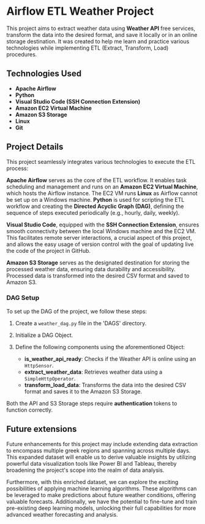 # Airflow ETL Weather Project

This project aims to extract weather data using **Weather API** free services, transform the data into the desired format, and save it locally or in an online storage destination. It was created to help me learn and practice various technologies while implementing ETL (Extract, Transform, Load) procedures.

## Technologies Used

- **Apache Airflow**
- **Python**
- **Visual Studio Code (SSH Connection Extension)**
- **Amazon EC2 Virtual Machine**
- **Amazon S3 Storage**
- **Linux**
- **Git**

## Project Details

This project seamlessly integrates various technologies to execute the ETL process:

**Apache Airflow** serves as the core of the ETL workflow. It enables task scheduling and management and runs on an **Amazon EC2 Virtual Machine**, which hosts the Airflow instance. The EC2 VM runs **Linux** as Airflow cannot be set up on a Windows machine. **Python** is used for scripting the ETL workflow and creating the **Directed Acyclic Graph (DAG)**, defining the sequence of steps executed periodically (e.g., hourly, daily, weekly).

**Visual Studio Code**, equipped with the **SSH Connection Extension**, ensures smooth connectivity between the local Windows machine and the EC2 VM. This facilitates remote server interactions, a crucial aspect of this project, and allows the easy usage of version control with the goal of updating live the code of the project in GitHub.

**Amazon S3 Storage** serves as the designated destination for storing the processed weather data, ensuring data durability and accessibility. Processed data is transformed into the desired CSV format and saved to Amazon S3.

### DAG Setup

To set up the DAG of the project, we follow these steps:

1. Create a `weather_dag.py` file in the 'DAGS' directory.
2. Initialize a DAG Object.
3. Define the following components using the aforementioned Object:

   - **is_weather_api_ready**: Checks if the Weather API is online using an `HttpSensor`.
   - **extract_weather_data**: Retrieves weather data using a `SimpleHttpOperator`.
   - **transform_load_data**: Transforms the data into the desired CSV format and saves it to the Amazon S3 Storage.

Both the API and S3 Storage steps require **authentication** tokens to function correctly.

## Future extensions

Future enhancements for this project may include extending data extraction to encompass multiple greek regions and spanning across multiple days. This expanded dataset will enable us to derive valuable insights by utilizing powerful data visualization tools like Power BI and Tableau, thereby broadening the project's scope into the realm of data analysis.

Furthermore, with this enriched dataset, we can explore the exciting possibilities of applying machine learning algorithms. These algorithms can be leveraged to make predictions about future weather conditions, offering valuable forecasts. Additionally, we have the potential to fine-tune and train pre-existing deep learning models, unlocking their full capabilities for more advanced weather forecasting and analysis.
